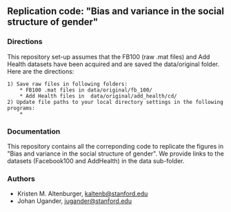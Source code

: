 ## Replication code: "Bias and variance in the social structure of gender"


### Directions

This repository set-up assumes that the FB100 (raw .mat files) and Add Health datasets have been acquired and are saved the data/original folder. Here are the directions:

    1) Save raw files in following folders: 
        * FB100 .mat files in data/original/fb_100/  
        * Add Health files in  data/original/add_health/cd/
    2) Update file paths to your local directory settings in the following programs:
        * 

### Documentation

This repository contains all the correponding code to replicate the figures in "Bias and variance in the social structure of gender". We provide links to the datasets (Facebook100 and AddHealth) in the data sub-folder. 

### Authors
* Kristen M. Altenburger, kaltenb@stanford.edu
* Johan Ugander, jugander@stanford.edu
